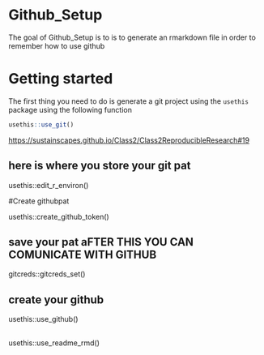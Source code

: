 
<!-- README.md is generated from README.Rmd. Please edit that file -->

# Github_Setup

<!-- badges: start -->
<!-- badges: end -->

The goal of Github_Setup is to is to generate an rmarkdown file in order
to remember how to use github

# Getting started

The first thing you need to do is generate a git project using the
`usethis` package using the following function

``` r
usethis::use_git()
```

<https://sustainscapes.github.io/Class2/Class2ReproducibleResearch#19>

## here is where you store your git pat

usethis::edit_r\_environ()

#Create githubpat

usethis::create_github_token()

## save your pat aFTER THIS YOU CAN COMUNICATE WITH GITHUB

gitcreds::gitcreds_set()

## create your github

usethis::use_github()

## 

usethis::use_readme_rmd()
